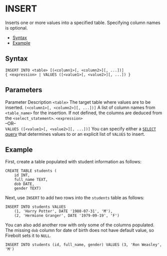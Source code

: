# [](#insert)INSERT

Inserts one or more values into a specified table. Specifying column names is optional.

- [Syntax](#syntax)
- [Example](#example)

## [](#syntax)Syntax

```
INSERT INTO <table> [(<column1>[, <column2>][, ...])]
{ <expression> | VALUES ([<value1>[, <value2>][, ...]) }
```

## [](#parameters)Parameters

Parameter Description `<table>` The target table where values are to be inserted. `(<column1>[, <column2>][, ...])]` A list of column names from `<table_name>` for the insertion. If not defined, the columns are deduced from the `<select_statement>`. `<expression>`  
–OR–  
`VALUES ([<value1>[, <value2>][, ...])]` You can specify either a [`SELECT` query](/sql_reference/commands/queries/select.html) that determines values to or an explicit list of `VALUES` to insert.

## [](#example)Example

First, create a table populated with student information as follows:

```
CREATE TABLE students (
    id INT,
    full_name TEXT,
    dob DATE,
    gender TEXT)
```

Next, use `INSERT` to add two rows into the `students` table as follows:

```
INSERT INTO students VALUES
    (1, 'Harry Potter', DATE '1980-07-31', 'M'),
    (2, 'Hermione Granger', DATE '1979-09-19', 'F')
```

You can also add another row with only some of the columns populated. The missing `dob` column for date of birth does not have default value, so Firebolt sets it to `NULL`.

```
INSERT INTO students (id, full_name, gender) VALUES (3, 'Ron Weasley', 'M')
```
